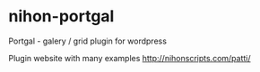 # nihon-portgal
Portgal - galery / grid plugin for wordpress

Plugin website with many examples http://nihonscripts.com/patti/
